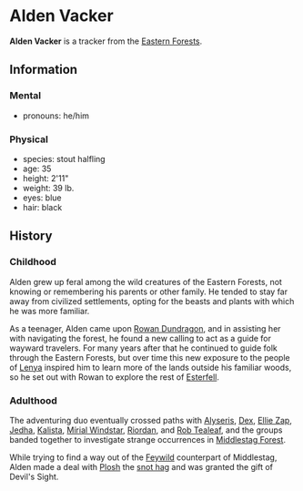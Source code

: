 # Alden Vacker

**Alden Vacker** is a tracker from the [Eastern Forests](../../../mote/esterfell/lenya/eastern-forests.md).

## Information

### Mental

- pronouns: he/him

### Physical

- species: stout halfling
- age: 35
- height: 2'11"
- weight: 39 lb.
- eyes: blue
- hair: black

## History

### Childhood

Alden grew up feral among the wild creatures of the Eastern Forests, not knowing or remembering his parents or other family. He tended to stay far away from civilized settlements, opting for the beasts and plants with which he was more familiar.

As a teenager, Alden came upon [Rowan Dundragon](../../esterfell-accord/citizenry/rowan-dundragon.md), and in assisting her with navigating the forest, he found a new calling to act as a guide for wayward travelers. For many years after that he continued to guide folk through the Eastern Forests, but over time this new exposure to the people of [Lenya](../../../mote/esterfell/lenya/lenya.md) inspired him to learn more of the lands outside his familiar woods, so he set out with Rowan to explore the rest of [Esterfell](../../../mote/esterfell/esterfell.md).

### Adulthood

The adventuring duo eventually crossed paths with [Alyseris](../../esterfell-accord/citizenry/alyseris.md), [Dex](../../../organizations/shorsta-halasma/members/dex.md), [Ellie Zap](../../esterfell-accord/citizenry/ellie-zap.md), [Jedha](../../esterfell-accord/citizenry/jedha.md), [Kalista](../../../organizations/reynards-den/members/kalista.md), [Mírial Windstar](mirial-windstar.md), [Riordan](../../esterfell-accord/citizenry/riordan.md), and [Rob Tealeaf](../../../organizations/gilded-purse/members/rob-tealeaf.md), and the groups banded together to investigate strange occurrences in [Middlestag Forest](../../../mote/esterfell/lenya/middlestag-forest.md).

While trying to find a way out of the [Feywild](cosmology/feywild.md) counterpart of Middlestag, Alden made a deal with [Plosh](../../../organizations/unseelie-court/plosh.md) the [snot hag](../../../bestiary/snot-hag.md) and was granted the gift of Devil's Sight.
